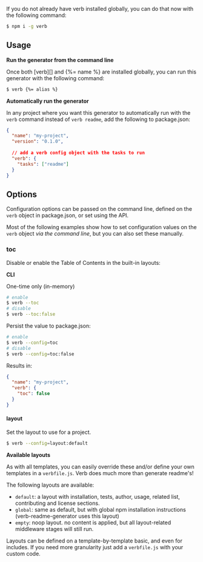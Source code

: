 If you do not already have verb installed globally, you can do that now with the following command:

```sh
$ npm i -g verb
```

## Usage

**Run the generator from the command line**

Once both [verb][] and {%= name %} are installed globally, you can run this generator with the following command: 

```sh
$ verb {%= alias %}
```

**Automatically run the generator**

In any project where you want this generator to automatically run with the `verb` command instead of `verb readme`, add the following to package.json:

```json
{
  "name": "my-project",
  "version": "0.1.0",
  
  // add a verb config object with the tasks to run
  "verb": {
    "tasks": ["readme"]
  }
}
```

## Options

Configuration options can be passed on the command line, defined on the `verb` object in package.json, or set using the API. 

Most of the following examples show how to set configuration values on the `verb` object _via the command line_, but you can also set these manually.

### toc

Disable or enable the Table of Contents in the built-in layouts:

**CLI**

One-time only (in-memory)

```sh
# enable
$ verb --toc
# disable
$ verb --toc:false
```

Persist the value to package.json:

```sh
# enable
$ verb --config=toc
# disable
$ verb --config=toc:false
```

Results in:

```json
{
  "name": "my-project",
  "verb": {
    "toc": false
  }
}
```

#### layout

Set the layout to use for a project. 

```sh
$ verb --config=layout:default
```

**Available layouts**

As with all templates, you can easily override these and/or define your own templates in a `verbfile.js`. Verb does much more than generate readme's!

The following layouts are available:

- `default`: a layout with installation, tests, author, usage, related list, contributing and license sections. 
- `global`: same as default, but with global npm installation instructions (verb-readme-generator uses this layout)
- `empty`: noop layout. no content is applied, but all layout-related middleware stages will still run.

Layouts can be defined on a template-by-template basic, and even for includes. If you need more granularity just add a `verbfile.js` with your custom code.
